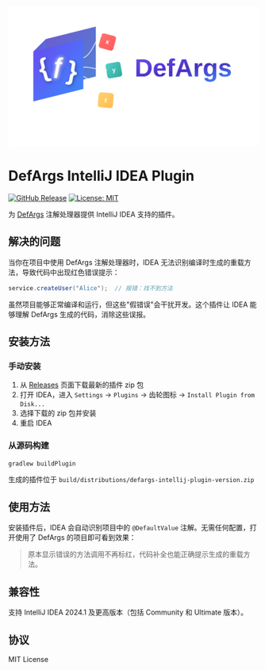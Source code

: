 ![header](src/main/resources/META-INF/header.svg)

# DefArgs IntelliJ IDEA Plugin

[![GitHub Release](https://img.shields.io/github/v/release/thirty30ww/defargs-intellij-plugin?label=Release)](https://github.com/thirty30ww/defargs-intellij-plugin/releases)
[![License: MIT](https://img.shields.io/badge/License-MIT-yellow.svg)](https://opensource.org/licenses/MIT)

为 [DefArgs](https://github.com/thirty30ww/defargs) 注解处理器提供 IntelliJ IDEA 支持的插件。

## 解决的问题

当你在项目中使用 DefArgs 注解处理器时，IDEA 无法识别编译时生成的重载方法，导致代码中出现红色错误提示：

```java
service.createUser("Alice");  // 报错：找不到方法
```

虽然项目能够正常编译和运行，但这些"假错误"会干扰开发。这个插件让 IDEA 能够理解 DefArgs 生成的代码，消除这些误报。

## 安装方法

### 手动安装

1. 从 [Releases](https://github.com/thirty30ww/defargs-intellij-plugin/releases) 页面下载最新的插件 zip 包
2. 打开 IDEA，进入 `Settings` → `Plugins` → 齿轮图标 → `Install Plugin from Disk...`
3. 选择下载的 zip 包并安装
4. 重启 IDEA

### 从源码构建

```bash
gradlew buildPlugin
```

生成的插件位于 `build/distributions/defargs-intellij-plugin-version.zip`

## 使用方法

安装插件后，IDEA 会自动识别项目中的 `@DefaultValue` 注解。无需任何配置，打开使用了 DefArgs 的项目即可看到效果：

> 原本显示错误的方法调用不再标红，代码补全也能正确提示生成的重载方法。

## 兼容性

支持 IntelliJ IDEA 2024.1 及更高版本（包括 Community 和 Ultimate 版本）。

## 协议

MIT License

